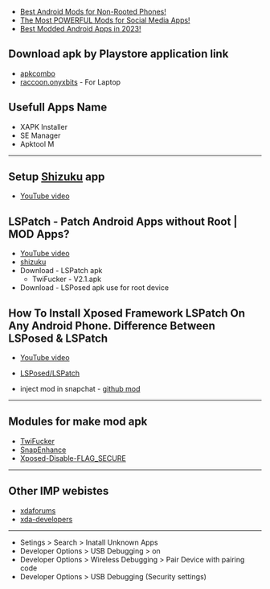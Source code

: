
- [Best Android Mods for Non-Rooted Phones!](https://youtu.be/80cRqjuNF-8?si=0Lzx8WUEQcjeFLqL)
- [The Most POWERFUL Mods for Social Media Apps!](https://youtu.be/Cf7Ps4NxwWo?si=e0xIy3OImjgUX9Cm)
- [Best Modded Android Apps in 2023!](https://youtu.be/Ia1uCpE-hGY?si=ZKg_7r3BucbzbluM)

## Download apk by Playstore application link
- [apkcombo](https://apkcombo.com/)
- [raccoon.onyxbits](https://raccoon.onyxbits.de/) - For Laptop

## Usefull Apps Name
- XAPK Installer
- SE Manager
- Apktool M

<hr>

## Setup [Shizuku](https://github.com/timschneeb/awesome-shizuku) app
- [YouTube video](https://youtu.be/hEt_s95dvJk?si=QPI-aOJNfJ2Zrrdd)

##  LSPatch - Patch Android Apps without Root | MOD Apps? 
- [YouTube video](https://youtu.be/jFmwq2kOpW8?si=WBJwT28JxSat8BVg)
- [shizuku](https://play.google.com/store/apps/details?id=moe.shizuku.privileged.api&hl=en_IN)
- Download - LSPatch apk
  - TwiFucker - V2.1.apk
- Download - LSPosed apk use for root device

## How To Install Xposed Framework LSPatch On Any Android Phone. Difference Between LSPosed & LSPatch

- [YouTube video](https://youtu.be/ETBbJyp5qgQ?si=RT3nxl80mt6Kw3CV)
- [LSPosed/LSPatch](https://github.com/LSPosed/LSPatch)

- inject mod in snapchat - [github mod](https://github.com/rhunk/SnapEnhance)

<hr>

## Modules for make mod apk
- [TwiFucker](https://github.com/Dr-TSNG/TwiFucker)
- [SnapEnhance](https://github.com/rhunk/SnapEnhance)
- [Xposed-Disable-FLAG_SECURE](https://github.com/VarunS2002/Xposed-Disable-FLAG_SECURE)

<hr>

## Other IMP webistes
- [xdaforums](https://xdaforums.com/t/module-disable-flag-secure-v10-0-by-mehedi-h-joy.4490475/)
- [xda-developers](https://www.xda-developers.com/)

<hr>

- Setings > Search > Inatall Unknown Apps
- Developer Options > USB Debugging > on
- Developer Options > Wireless Debugging > Pair Device with pairing code
- Developer Options > USB Debugging (Security settings)
